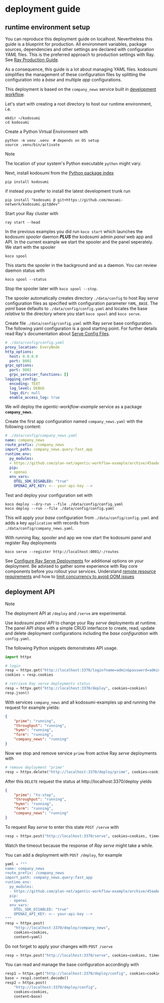 # deployment guide

## runtime environment setup

You can reproduce this deployment guide on localhost. Nevertheless this guide is a blueprint for production. All environment variables, package sources, dependencies and other settings are declared with configuration _YAML_ files. This is the preferred approach to production settings with Ray. See [Ray Production Guide](https://docs.ray.io/en/latest/serve/production-guide/index.html).

As a consequence, this guide is a lot about managing YAML files. kodosumi simplifies the management of these configuration files by splitting the configuration into a _base_ and multiple _app_ configurations. 

This deployment is based on the `company_news` service built in [development workflow](./develop.md).

Let's start with creating a root directory to host our runtime environment, i.e.

    mkdir ~/kodosumi
    cd kodosumi

Create a Python Virtual Environment with

    python -m venv .venv  # depends on OS setup
    source .venv/bin/activate

> [!NOTE]
> The location of your system's Python executable `python` might vary. 

Next, install kodosumi from the [Python package index](https://pypi.org/)

    pip install kodosumi

if instead you prefer to install the latest development trunk run

    pip install "kodosumi @ git+https://github.com/masumi-network/kodosumi.git@dev" 

Start your Ray cluster with

    ray start --head

In the previous examples you did run `koco start` which launches the kodosumi _spooler_ daemon ***PLUS*** the kodosumi admin _panel_ web app and API. In the current example we start the spooler and the panel seperately. We start with the spooler

    koco spool

This starts the spooler in the background and as a daemon. You can review daemon status with

    koco spool --status

Stop the spooler later with `koco spool --stop`.

The spooler automatically creates directory `./data/config` to host Ray _serve_ configuration files as specified with configuration parameter `YAML_BASE`. The _yaml_ base defaults to `./data/config/config.yaml` and locates the base _relative_ to the directory where you start `koco spool` and `koco serve`.

Create file `./data/config/config.yaml` with Ray _serve_ base configuration. The following yaml configuration is a good starting point. For further details read Ray's documentation about [Serve Config Files](https://docs.ray.io/en/latest/serve/production-guide/config.html#serve-in-production-config-file).

```yaml
# ./data/config/config.yaml
proxy_location: EveryNode
http_options:
  host: 0.0.0.0
  port: 8001
grpc_options:
  port: 9001
  grpc_servicer_functions: []
logging_config:
  encoding: TEXT
  log_level: DEBUG
  logs_dir: null
  enable_access_log: true
```

We will deploy the _agentic-workflow-example_ service as a package **`company_news`**.

Create the first app configuration named `company_news.yaml` with the following content:

```yaml
# ./data/config/company_news.yaml
name: company_news
route_prefix: /company_news
import_path: company_news.query:fast_app
runtime_env: 
  py_modules:
  - https://github.com/plan-net/agentic-workflow-example/archive/45aabddf234cf8beb7118b400e7cb567776e458a.zip
  pip:
  - openai
  env_vars:
    OTEL_SDK_DISABLED: "true"
    OPENAI_API_KEY: <-- your-api-key -->
```

Test and deploy your configuration set with

    koco deploy --dry-run --file ./data/config/config.yaml
    koco deploy --run --file ./data/config/config.yaml

This will apply your _base_ configuration from `./data/config/config.yaml` and adds a key `application` with records from `./data/config/company_news.yaml`.

With running Ray, spooler and app we now start the kodosumi panel and register Ray deployments

    koco serve --register http://localhost:8001/-/routes

See [Configure Ray Serve Deployments](https://docs.ray.io/en/latest/serve/configure-serve-deployment.html) for additional options on your deployment. Be advised to gather some experience with Ray core components before you rollout your services. Understand [remote resource requirements](https://docs.ray.io/en/latest/ray-core/scheduling/resources.html#resource-requirements) and how to [limit concurrency to avoid OOM issues](https://docs.ray.io/en/latest/ray-core/patterns/limit-running-tasks.html#pattern-using-resources-to-limit-the-number-of-concurrently-running-tasks)


## deployment API

> [!NOTE]
> The deployment API at `/deploy` and `/serve` are experimental.

Use _kodosumi panel API_ to change your Ray _serve_ deployments at runtime. The panel API ships with a simple CRUD interfacce to create, read, update and delete deployment configurations including the _base configuration_ with `config.yaml`.

The following Python snippets demonstrates API usage.

```python
import httpx

# login
resp = httpx.get("http://localhost:3370/login?name=admin&password=admin")
cookies = resp.cookies

# retrieve Ray serve deployments status
resp = httpx.get("http://localhost:3370/deploy", cookies=cookies)
resp.json()
```

With services `company_news` and all kodosumi-examples up and running the request for example yields:

```json
{
    "prime": "running",
    "throughput": "running",
    "hymn": "running",
    "form": "running",
    "company_news": "running"
}
 ```

Now we stop and remove service `prime` from active Ray _serve_ deployments with

```python
# remove deployment "prime"
resp = httpx.delete("http://localhost:3370/deploy/prime", cookies=cookies)
```

After this `DELETE` request the status at http://localhost:3370/deploy yields

```json
{
    "prime": "to-stop",
    "throughput": "running",
    "hymn": "running",
    "form": "running",
    "company_news": "running"
}
 ```

To request Ray _serve_ to enter this state `POST /serve` with

```python
resp = httpx.post("http://localhost:3370/serve", cookies=cookies, timeout=30)
```

Watch the timeout because the response of _Ray serve_ might take a while.

You can add a deployment with `POST /deploy`, for example

```python
yaml = """
name: company_news
route_prefix: /company_news
import_path: company_news.query:fast_app
runtime_env: 
  py_modules:
  - https://github.com/plan-net/agentic-workflow-example/archive/45aabddf234cf8beb7118b400e7cb567776e458a.zip
  pip:
  - openai
  env_vars:
    OTEL_SDK_DISABLED: "true"
    OPENAI_API_KEY: <-- your-api-key -->
"""
resp = httpx.post(
    "http://localhost:3370/deploy/company_news", 
    cookies=cookies,
    content=yaml)
```

Do not forget to apply your changes with `POST /serve`

```python
resp = httpx.post("http://localhost:3370/serve", cookies=cookies, timeout=30)
```

You can read and manage the base configuration accordingly with

```python
resp1 = httpx.get("http://localhost:3370/deploy/config", cookies=cookies)
base = resp1.content.decode()
resp2 = httpx.post(
    "http://localhost:3370/deploy/config", 
    cookies=cookies,
    content=base)
```
